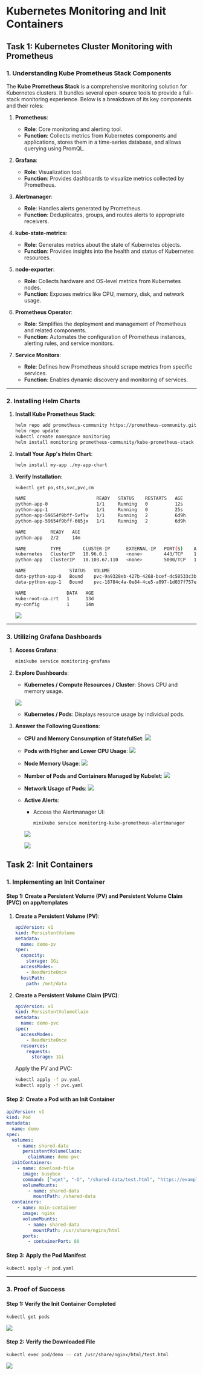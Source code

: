 #  Kubernetes Monitoring and Init Containers

## **Task 1: Kubernetes Cluster Monitoring with Prometheus**

### **1. Understanding Kube Prometheus Stack Components**

The **Kube Prometheus Stack** is a comprehensive monitoring solution for Kubernetes clusters. It bundles several open-source tools to provide a full-stack monitoring experience. Below is a breakdown of its key components and their roles:

1. **Prometheus**:
   - **Role**: Core monitoring and alerting tool.
   - **Function**: Collects metrics from Kubernetes components and applications, stores them in a time-series database, and allows querying using PromQL.

2. **Grafana**:
   - **Role**: Visualization tool.
   - **Function**: Provides dashboards to visualize metrics collected by Prometheus.

3. **Alertmanager**:
   - **Role**: Handles alerts generated by Prometheus.
   - **Function**: Deduplicates, groups, and routes alerts to appropriate receivers.

4. **kube-state-metrics**:
   - **Role**: Generates metrics about the state of Kubernetes objects.
   - **Function**: Provides insights into the health and status of Kubernetes resources.

5. **node-exporter**:
   - **Role**: Collects hardware and OS-level metrics from Kubernetes nodes.
   - **Function**: Exposes metrics like CPU, memory, disk, and network usage.

6. **Prometheus Operator**:
   - **Role**: Simplifies the deployment and management of Prometheus and related components.
   - **Function**: Automates the configuration of Prometheus instances, alerting rules, and service monitors.

7. **Service Monitors**:
   - **Role**: Defines how Prometheus should scrape metrics from specific services.
   - **Function**: Enables dynamic discovery and monitoring of services.

---

### **2. Installing Helm Charts**

1. **Install Kube Prometheus Stack**:
   ```bash
   helm repo add prometheus-community https://prometheus-community.github.io/helm-charts
   helm repo update
   kubectl create namespace monitoring
   helm install monitoring prometheus-community/kube-prometheus-stack --version 57.2.0 --namespace monitoring
   ```

2. **Install Your App's Helm Chart**:
   ```bash
   helm install my-app ./my-app-chart
   ```

3. **Verify Installation**:
   ```bash
   kubectl get po,sts,svc,pvc,cm

   NAME                          READY   STATUS    RESTARTS   AGE
   python-app-0                  1/1     Running   0          12s
   python-app-1                  1/1     Running   0          25s
   python-app-59654f9bff-5vflw   1/1     Running   2          6d9h
   python-app-59654f9bff-665jx   1/1     Running   2          6d9h
   
   NAME         READY   AGE
   python-app   2/2     14m

   NAME         TYPE        CLUSTER-IP      EXTERNAL-IP   PORT(S)    AGE
   kubernetes   ClusterIP   10.96.0.1       <none>        443/TCP    13d
   python-app   ClusterIP   10.103.67.110   <none>        5000/TCP   14m

   NAME                STATUS   VOLUME                                     CAPACITY   ACCESS MODES   STORAGECLASS   VOLUMEATTRIBUTESCLASS   AGE
   data-python-app-0   Bound    pvc-9a9328eb-427b-4268-bcef-dc58533c3b48   1Gi        RWO            standard       <unset>                 6d9h
   data-python-app-1   Bound    pvc-18784c4a-0e84-4ce5-a097-1d037f757e16   1Gi        RWO            standard       <unset>                 6d9h

   NAME               DATA   AGE
   kube-root-ca.crt   1      13d
   my-config          1      14m
   ```
   ![](images/image24.png)

---

### **3. Utilizing Grafana Dashboards**

1. **Access Grafana**:
   ```bash
   minikube service monitoring-grafana
   ```

2. **Explore Dashboards**:
   - **Kubernetes / Compute Resources / Cluster**: Shows CPU and memory usage.
   
   ![](images/image25.png)

   - **Kubernetes / Pods**: Displays resource usage by individual pods.

3. **Answer the Following Questions**:
   - **CPU and Memory Consumption of StatefulSet**:
     ![](images/image15.png)
   - **Pods with Higher and Lower CPU Usage**:
     ![](images/image16.png)
   - **Node Memory Usage**:
     ![](images/image17.png)
   - **Number of Pods and Containers Managed by Kubelet**:
     ![](images/image18.png)
   - **Network Usage of Pods**:
     ![](images/image19.png)
   - **Active Alerts**:
     - Access the Alertmanager UI:
       ```bash
       minikube service monitoring-kube-prometheus-alertmanager
       ```
     ![](images/image20.png)


     ![](images/image21.png)



## **Task 2: Init Containers**

### **1. Implementing an Init Container**

#### **Step 1: Create a Persistent Volume (PV) and Persistent Volume Claim (PVC) on app/templates**
1. **Create a Persistent Volume (PV)**:
   ```yaml
   apiVersion: v1
   kind: PersistentVolume
   metadata:
     name: demo-pv
   spec:
     capacity:
       storage: 1Gi
     accessModes:
       - ReadWriteOnce
     hostPath:
       path: /mnt/data
   ```

2. **Create a Persistent Volume Claim (PVC)**:
   ```yaml
   apiVersion: v1
   kind: PersistentVolumeClaim
   metadata:
     name: demo-pvc
   spec:
     accessModes:
       - ReadWriteOnce
     resources:
       requests:
         storage: 1Gi
   ```

   Apply the PV and PVC:
   ```bash
   kubectl apply -f pv.yaml
   kubectl apply -f pvc.yaml
   ```

#### **Step 2: Create a Pod with an Init Container**
```yaml
apiVersion: v1
kind: Pod
metadata:
  name: demo
spec:
  volumes:
    - name: shared-data
      persistentVolumeClaim:
        claimName: demo-pvc
  initContainers:
    - name: download-file
      image: busybox
      command: ["wget", "-O", "/shared-data/test.html", "https://example.com"]
      volumeMounts:
        - name: shared-data
          mountPath: /shared-data
  containers:
    - name: main-container
      image: nginx
      volumeMounts:
        - name: shared-data
          mountPath: /usr/share/nginx/html
      ports:
        - containerPort: 80
```

#### **Step 3: Apply the Pod Manifest**
```bash
kubectl apply -f pod.yaml
```

---

### **3. Proof of Success**

#### **Step 1: Verify the Init Container Completed**
```bash
kubectl get pods
```
![](images/image22.png)

#### **Step 2: Verify the Downloaded File**
```bash
kubectl exec pod/demo -- cat /usr/share/nginx/html/test.html
```
![](images/image23.png)